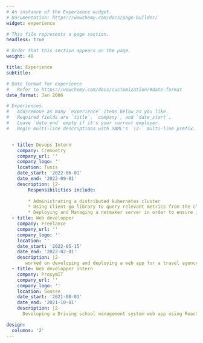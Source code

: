 ```yaml
---
# An instance of the Experience widget.
# Documentation: https://wowchemy.com/docs/page-builder/
widget: experience

# This file represents a page section.
headless: true

# Order that this section appears on the page.
weight: 40

title: Experience
subtitle:

# Date format for experience
#   Refer to https://wowchemy.com/docs/customization/#date-format
date_format: Jan 2006

# Experiences.
#   Add/remove as many `experience` items below as you like.
#   Required fields are `title`, `company`, and `date_start`.
#   Leave `date_end` empty if it's your current employer.
#   Begin multi-line descriptions with YAML's `|2-` multi-line prefix.


  - title: Devops Intern
    company: Cremoetry
    company_url: ''
    company_logo: ''
    location: Tunis
    date_start: '2022-06-01'
    date_end: '2022-09-01'
    description: |2-
        Responsibilities include:
        
        * Administrating a distributed kubernetes cluster
        * Using client-go library to query relevant metrics from the cluster
        * Deploying and Managing a netmaker server in order to ensure inter-node communcation between the nodes
  - title: Web developper
    company: Freelance
    company_url: ''
    company_logo: ''
    location: ''
    date_start: '2022-05-15'
    date_end: '2022-02-01'
    description: |2-
       worked on developing and deploying a web app for a travel agency in hamamet
  - title: Web developper intern
    company: ProxymIT
    company_url: ''
    company_logo: ''
    location: Sousse
    date_start: '2021-08-01'
    date_end: '2021-10-01'
    description: |2- 
      Developing a Driving school management system web app using React JS for the front end and spring boot for the backed and postgreSQL as the database

design:
  columns: '2'
---
```

